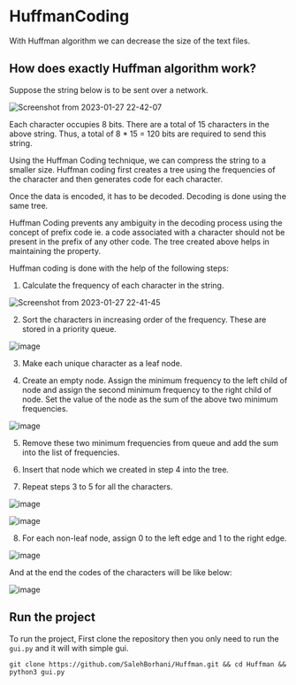 # HuffmanCoding
With Huffman algorithm we can decrease the size of the text files.

## How does exactly Huffman algorithm work?
Suppose the string below is to be sent over a network.

![Screenshot from 2023-01-27 22-42-07](https://user-images.githubusercontent.com/95637102/215175446-ad028505-a762-4926-bf6c-eb687291fd4a.png)

Each character occupies 8 bits. There are a total of 15 characters in the above string. Thus, a total of 8 * 15 = 120 bits are required to send this string.

Using the Huffman Coding technique, we can compress the string to a smaller size.
Huffman coding first creates a tree using the frequencies of the character and then generates code for each character.

Once the data is encoded, it has to be decoded. Decoding is done using the same tree.

Huffman Coding prevents any ambiguity in the decoding process using the concept of prefix code ie. a code associated with a character should not be present in the prefix of any other code. The tree created above helps in maintaining the property.

Huffman coding is done with the help of the following steps:
1. Calculate the frequency of each character in the string.

![Screenshot from 2023-01-27 22-41-45](https://user-images.githubusercontent.com/95637102/215176922-8e5cd82f-78bf-46eb-82ee-bcf045b2fda4.png)

2. Sort the characters in increasing order of the frequency. These are stored in a priority queue.

![image](https://user-images.githubusercontent.com/95637102/215177621-10a54de7-8247-4b18-b824-c951a371b10d.png)

3. Make each unique character as a leaf node.

4. Create an empty node. Assign the minimum frequency to the left child of node and assign the second minimum frequency to the right child of node. Set the value of the node as the sum of the above two minimum frequencies.

![image](https://user-images.githubusercontent.com/95637102/215178683-01247852-a89c-4b1d-afd7-04e26e7d99fb.png)

5. Remove these two minimum frequencies from queue and add the sum into the list of frequencies.

6. Insert that node which we created in step 4 into the tree.

7. Repeat steps 3 to 5 for all the characters.

![image](https://user-images.githubusercontent.com/95637102/215179427-9dff8cd4-9d0f-4a1d-a049-12eb3c74a384.png)

![image](https://user-images.githubusercontent.com/95637102/215474460-cc9c2b82-8b6b-4bdf-a829-9d74de06c9e1.png)

8. For each non-leaf node, assign 0 to the left edge and 1 to the right edge.

![image](https://user-images.githubusercontent.com/95637102/215474679-fce89144-7614-4781-86f5-7bdccde73091.png)

And at the end the codes of the characters will be like below:

![image](https://user-images.githubusercontent.com/95637102/215475197-8c44d40f-c1ed-4e87-80e9-632988784eb9.png)

## Run the project
To run the project, First clone the repository then you only need to run the `gui.py` and it will with simple gui.
```
git clone https://github.com/SalehBorhani/Huffman.git && cd Huffman && python3 gui.py
```
